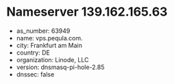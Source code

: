 # Nameserver 139.162.165.63

* as_number: 63949
* name: vps.pequla.com.
* city: Frankfurt am Main
* country: DE
* organization: Linode, LLC
* version: dnsmasq-pi-hole-2.85
* dnssec: false

